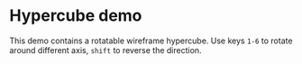 # Hypercube demo

This demo contains a rotatable wireframe hypercube. Use keys `1-6` to rotate around different axis, `shift` to reverse the direction.
